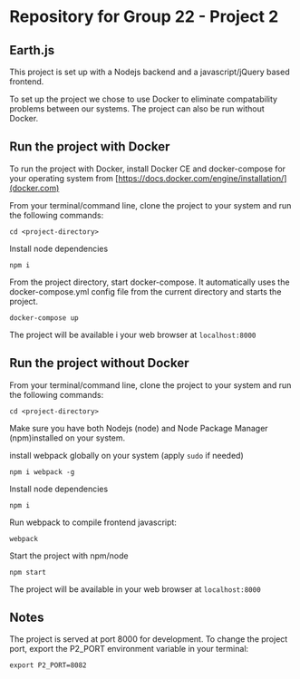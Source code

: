 # Repository for Group 22 - Project 2

## Earth.js

This project is set up with a Nodejs backend and a javascript/jQuery based frontend.

To set up the project we chose to use Docker to eliminate compatability problems between our systems. The project can also be run without Docker.

## Run the project with Docker

To run the project with Docker, install Docker CE and docker-compose for your operating system from [https://docs.docker.com/engine/installation/](docker.com)

From your terminal/command line, clone the project to your system and run the following commands:
```
cd <project-directory>
```

Install node dependencies
```
npm i
```

From the project directory, start docker-compose. It automatically uses the docker-compose.yml config file from the current directory and starts the project.
```
docker-compose up
```

The project will be available i your web browser at `localhost:8000`

## Run the project without Docker

From your terminal/command line, clone the project to your system and run the following commands:
```
cd <project-directory>
```

Make sure you have both Nodejs (node) and Node Package Manager (npm)installed on your system.

install webpack globally on your system (apply `sudo` if needed)
```
npm i webpack -g
```

Install node dependencies
```
npm i
```

Run webpack to compile frontend javascript:
```
webpack
```

Start the project with npm/node
```
npm start
```

The project will be available in your web browser at `localhost:8000`

## Notes
The project is served at port 8000 for development.
To change the project port, export the P2_PORT environment variable in your terminal:
```
export P2_PORT=8082
```




